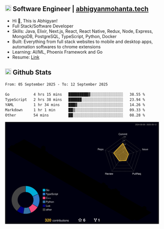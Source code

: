 ## <img src="https://media.giphy.com/media/v1.Y2lkPTc5MGI3NjExNjBuMTFuMDMxcjR0OXp2Zjk5Z3A2ajkzYWpiaDFmdWJhZzY2anM1MCZlcD12MV9naWZzX3NlYXJjaCZjdD1n/UcK7JalnjCz0k/giphy.gif" width="20" height="20" /> Software Engineer | [abhigyanmohanta.tech](https://abhigyanmohanta.tech)


- Hi 👋, This is Abhigyan!
- Full Stack/Software Developer
- Skills: Java, Elixir, Next.js, React, React Native, Redux, Node, Express, MongoDB, PostgreSQL, TypeScript, Python, Docker
- Built: Everything from full stack websites to mobile and desktop apps, automation softwares to chrome extensions
- Learning: AI/ML, Phoenix Framework and Go
- Resume: [Link](https://abhigyan-mohanta.github.io/resume/)


## <img src="https://media.giphy.com/media/v1.Y2lkPTc5MGI3NjExOTVzbjE3Z3F6bDhrNGtzYWpiODJkeTRhcHRqN3MwaGV2cTZ3ajR3eCZlcD12MV9naWZzX3NlYXJjaCZjdD1n/o0vwzuFwCGAFO/giphy.gif" width="20" height="20" /> Github Stats
<!--START_SECTION:waka-->

```txt
From: 05 September 2025 - To: 12 September 2025

Go           4 hrs 15 mins   █████████▓░░░░░░░░░░░░░░░   38.55 %
TypeScript   2 hrs 38 mins   ██████░░░░░░░░░░░░░░░░░░░   23.94 %
YAML         1 hr 34 mins    ███▓░░░░░░░░░░░░░░░░░░░░░   14.26 %
Markdown     1 hr 1 min      ██▒░░░░░░░░░░░░░░░░░░░░░░   09.33 %
Other        54 mins         ██░░░░░░░░░░░░░░░░░░░░░░░   08.28 %
```

<!--END_SECTION:waka-->
![](./profile-3d-contrib/profile-night-rainbow.svg)
